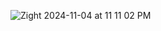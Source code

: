 ![Zight 2024-11-04 at 11 11 02 PM](https://github.com/user-attachments/assets/51f01e91-9021-46f8-a249-740c99147ad8)

